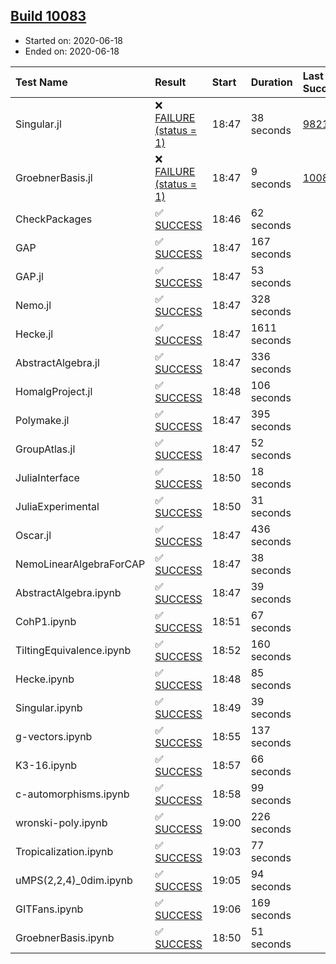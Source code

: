 ## [Build 10083](https://oscarci.mathematik.uni-kl.de/job/oscar/10083/)

* Started on: 2020-06-18
* Ended on: 2020-06-18

| Test Name    | Result | Start | Duration | Last Success | First Failure |
|:-------------|:-------|:------|:---------|:-------------|:--------------|
| Singular.jl | ❌ [FAILURE (status = 1)](https://oscarci.mathematik.uni-kl.de/job/oscar/10083/artifact/logs/build-10083/Singular.jl.log) | 18:47 | 38 seconds | [9821](https://oscarci.mathematik.uni-kl.de/job/oscar/9821/) | [9822](https://oscarci.mathematik.uni-kl.de/job/oscar/9822/) |
| GroebnerBasis.jl | ❌ [FAILURE (status = 1)](https://oscarci.mathematik.uni-kl.de/job/oscar/10083/artifact/logs/build-10083/GroebnerBasis.jl.log) | 18:47 | 9 seconds | [10082](https://oscarci.mathematik.uni-kl.de/job/oscar/10082/) | [10083](https://oscarci.mathematik.uni-kl.de/job/oscar/10083/) |
| CheckPackages | ✅ [SUCCESS](https://oscarci.mathematik.uni-kl.de/job/oscar/10083/artifact/logs/build-10083/CheckPackages.log) | 18:46 | 62 seconds |  |  |
| GAP | ✅ [SUCCESS](https://oscarci.mathematik.uni-kl.de/job/oscar/10083/artifact/logs/build-10083/GAP.log) | 18:47 | 167 seconds |  |  |
| GAP.jl | ✅ [SUCCESS](https://oscarci.mathematik.uni-kl.de/job/oscar/10083/artifact/logs/build-10083/GAP.jl.log) | 18:47 | 53 seconds |  |  |
| Nemo.jl | ✅ [SUCCESS](https://oscarci.mathematik.uni-kl.de/job/oscar/10083/artifact/logs/build-10083/Nemo.jl.log) | 18:47 | 328 seconds |  |  |
| Hecke.jl | ✅ [SUCCESS](https://oscarci.mathematik.uni-kl.de/job/oscar/10083/artifact/logs/build-10083/Hecke.jl.log) | 18:47 | 1611 seconds |  |  |
| AbstractAlgebra.jl | ✅ [SUCCESS](https://oscarci.mathematik.uni-kl.de/job/oscar/10083/artifact/logs/build-10083/AbstractAlgebra.jl.log) | 18:47 | 336 seconds |  |  |
| HomalgProject.jl | ✅ [SUCCESS](https://oscarci.mathematik.uni-kl.de/job/oscar/10083/artifact/logs/build-10083/HomalgProject.jl.log) | 18:48 | 106 seconds |  |  |
| Polymake.jl | ✅ [SUCCESS](https://oscarci.mathematik.uni-kl.de/job/oscar/10083/artifact/logs/build-10083/Polymake.jl.log) | 18:47 | 395 seconds |  |  |
| GroupAtlas.jl | ✅ [SUCCESS](https://oscarci.mathematik.uni-kl.de/job/oscar/10083/artifact/logs/build-10083/GroupAtlas.jl.log) | 18:47 | 52 seconds |  |  |
| JuliaInterface | ✅ [SUCCESS](https://oscarci.mathematik.uni-kl.de/job/oscar/10083/artifact/logs/build-10083/JuliaInterface.log) | 18:50 | 18 seconds |  |  |
| JuliaExperimental | ✅ [SUCCESS](https://oscarci.mathematik.uni-kl.de/job/oscar/10083/artifact/logs/build-10083/JuliaExperimental.log) | 18:50 | 31 seconds |  |  |
| Oscar.jl | ✅ [SUCCESS](https://oscarci.mathematik.uni-kl.de/job/oscar/10083/artifact/logs/build-10083/Oscar.jl.log) | 18:47 | 436 seconds |  |  |
| NemoLinearAlgebraForCAP | ✅ [SUCCESS](https://oscarci.mathematik.uni-kl.de/job/oscar/10083/artifact/logs/build-10083/NemoLinearAlgebraForCAP.log) | 18:47 | 38 seconds |  |  |
| AbstractAlgebra.ipynb | ✅ [SUCCESS](https://oscarci.mathematik.uni-kl.de/job/oscar/10083/artifact/logs/build-10083/AbstractAlgebra.ipynb.log) | 18:47 | 39 seconds |  |  |
| CohP1.ipynb | ✅ [SUCCESS](https://oscarci.mathematik.uni-kl.de/job/oscar/10083/artifact/logs/build-10083/CohP1.ipynb.log) | 18:51 | 67 seconds |  |  |
| TiltingEquivalence.ipynb | ✅ [SUCCESS](https://oscarci.mathematik.uni-kl.de/job/oscar/10083/artifact/logs/build-10083/TiltingEquivalence.ipynb.log) | 18:52 | 160 seconds |  |  |
| Hecke.ipynb | ✅ [SUCCESS](https://oscarci.mathematik.uni-kl.de/job/oscar/10083/artifact/logs/build-10083/Hecke.ipynb.log) | 18:48 | 85 seconds |  |  |
| Singular.ipynb | ✅ [SUCCESS](https://oscarci.mathematik.uni-kl.de/job/oscar/10083/artifact/logs/build-10083/Singular.ipynb.log) | 18:49 | 39 seconds |  |  |
| g-vectors.ipynb | ✅ [SUCCESS](https://oscarci.mathematik.uni-kl.de/job/oscar/10083/artifact/logs/build-10083/g-vectors.ipynb.log) | 18:55 | 137 seconds |  |  |
| K3-16.ipynb | ✅ [SUCCESS](https://oscarci.mathematik.uni-kl.de/job/oscar/10083/artifact/logs/build-10083/K3-16.ipynb.log) | 18:57 | 66 seconds |  |  |
| c-automorphisms.ipynb | ✅ [SUCCESS](https://oscarci.mathematik.uni-kl.de/job/oscar/10083/artifact/logs/build-10083/c-automorphisms.ipynb.log) | 18:58 | 99 seconds |  |  |
| wronski-poly.ipynb | ✅ [SUCCESS](https://oscarci.mathematik.uni-kl.de/job/oscar/10083/artifact/logs/build-10083/wronski-poly.ipynb.log) | 19:00 | 226 seconds |  |  |
| Tropicalization.ipynb | ✅ [SUCCESS](https://oscarci.mathematik.uni-kl.de/job/oscar/10083/artifact/logs/build-10083/Tropicalization.ipynb.log) | 19:03 | 77 seconds |  |  |
| uMPS(2,2,4)_0dim.ipynb | ✅ [SUCCESS](https://oscarci.mathematik.uni-kl.de/job/oscar/10083/artifact/logs/build-10083/uMPS-2-2-4-_0dim.ipynb.log) | 19:05 | 94 seconds |  |  |
| GITFans.ipynb | ✅ [SUCCESS](https://oscarci.mathematik.uni-kl.de/job/oscar/10083/artifact/logs/build-10083/GITFans.ipynb.log) | 19:06 | 169 seconds |  |  |
| GroebnerBasis.ipynb | ✅ [SUCCESS](https://oscarci.mathematik.uni-kl.de/job/oscar/10083/artifact/logs/build-10083/GroebnerBasis.ipynb.log) | 18:50 | 51 seconds |  |  |
